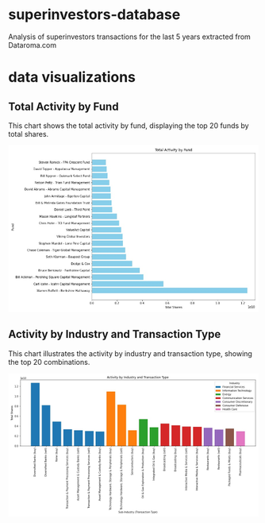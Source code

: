 # superinvestors-database
Analysis of superinvestors transactions for the last 5 years extracted from Dataroma.com

# data visualizations

## Total Activity by Fund

This chart shows the total activity by fund, displaying the top 20 funds by total shares.

![Total Activity by Fund](activity_by_fund.jpg)

## Activity by Industry and Transaction Type

This chart illustrates the activity by industry and transaction type, showing the top 20 combinations.

![Activity by Industry](activity_by_industry.jpg)
